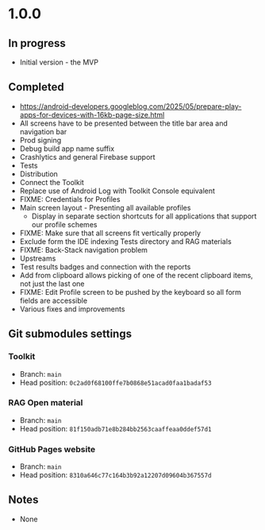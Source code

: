 # 1.0.0

## In progress

- Initial version - the MVP

## Completed

- https://android-developers.googleblog.com/2025/05/prepare-play-apps-for-devices-with-16kb-page-size.html
- All screens have to be presented between the title bar area and navigation bar
- Prod signing
- Debug build app name suffix
- Crashlytics and general Firebase support
- Tests
- Distribution
- Connect the Toolkit
- Replace use of Android Log with Toolkit Console equivalent
- FIXME: Credentials for Profiles
- Main screen layout - Presenting all available profiles
  - Display in separate section shortcuts for all applications that support our profile schemes
- FIXME: Make sure that all screens fit vertically properly
- Exclude form the IDE indexing Tests directory and RAG materials
- FIXME: Back-Stack navigation problem
- Upstreams
- Test results badges and connection with the reports
- Add from clipboard allows picking of one of the recent clipboard items, not just the last one
- FIXME: Edit Profile screen to be pushed by the keyboard so all form fields are accessible
- Various fixes and improvements

## Git submodules settings

### Toolkit

- Branch: `main`
- Head position: `0c2ad0f68100ffe7b0868e51acad0faa1badaf53`

### RAG Open material

- Branch: `main`
- Head position: `81f150adb71e8b284bb2563caaffeaa0ddef57d1`

### GitHub Pages website

- Branch: `main`
- Head position: `8310a646c77c164b3b92a12207d09604b367557d`

## Notes

- None

